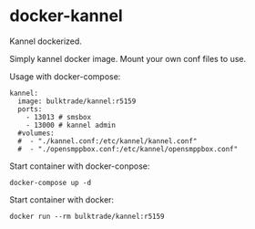 # docker-kannel
Kannel dockerized.

Simply kannel docker image. Mount your own conf files to use.

Usage with docker-compose:

	kannel:
      image: bulktrade/kannel:r5159
      ports:
        - 13013 # smsbox
        - 13000 # kannel admin
      #volumes:
      #  - "./kannel.conf:/etc/kannel/kannel.conf"
      #  - "./opensmppbox.conf:/etc/kannel/opensmppbox.conf"

Start container with docker-conpose: 
	
	docker-compose up -d
	
Start container with docker:

	docker run --rm bulktrade/kannel:r5159